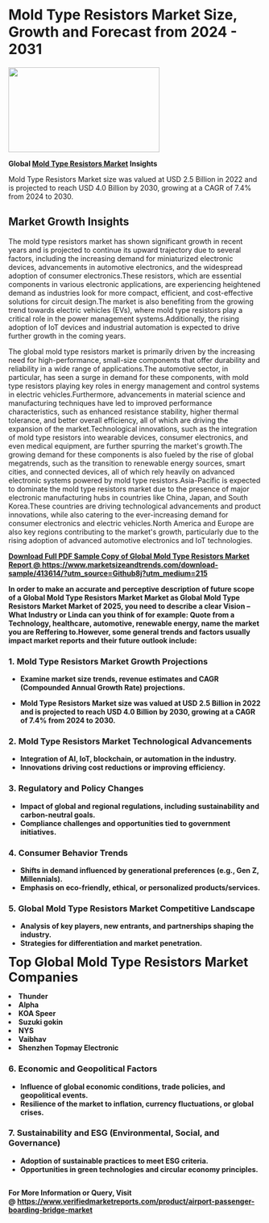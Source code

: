 <H1>Mold Type Resistors Market Size, Growth and Forecast from 2024 - 2031</H1><img class="aligncenter size-medium wp-image-584254" src="https://thirdeyenews.in/wp-content/uploads/2024/09/Global-Market-Research-300x168.jpeg" alt="" width="300" height="168" /><p><strong>Global&nbsp;<a href="https://www.marketsizeandtrends.com/download-sample/413614/?utm_source=Github8j?utm_medium=215">Mold Type Resistors Market</a> Insights</strong></p><p>Mold Type Resistors Market size was valued at USD 2.5 Billion in 2022 and is projected to reach USD 4.0 Billion by 2030, growing at a CAGR of 7.4% from 2024 to 2030.</p><p><h2>Market Growth Insights</h2> <p>The mold type resistors market has shown significant growth in recent years and is projected to continue its upward trajectory due to several factors, including the increasing demand for miniaturized electronic devices, advancements in automotive electronics, and the widespread adoption of consumer electronics.These resistors, which are essential components in various electronic applications, are experiencing heightened demand as industries look for more compact, efficient, and cost-effective solutions for circuit design.The market is also benefiting from the growing trend towards electric vehicles (EVs), where mold type resistors play a critical role in the power management systems.Additionally, the rising adoption of IoT devices and industrial automation is expected to drive further growth in the coming years.</p> <p><strong><a href="#"></a></strong></p> <p>The global mold type resistors market is primarily driven by the increasing need for high-performance, small-size components that offer durability and reliability in a wide range of applications.The automotive sector, in particular, has seen a surge in demand for these components, with mold type resistors playing key roles in energy management and control systems in electric vehicles.Furthermore, advancements in material science and manufacturing techniques have led to improved performance characteristics, such as enhanced resistance stability, higher thermal tolerance, and better overall efficiency, all of which are driving the expansion of the market.Technological innovations, such as the integration of mold type resistors into wearable devices, consumer electronics, and even medical equipment, are further spurring the market's growth.The growing demand for these components is also fueled by the rise of global megatrends, such as the transition to renewable energy sources, smart cities, and connected devices, all of which rely heavily on advanced electronic systems powered by mold type resistors.Asia-Pacific is expected to dominate the mold type resistors market due to the presence of major electronic manufacturing hubs in countries like China, Japan, and South Korea.These countries are driving technological advancements and product innovations, while also catering to the ever-increasing demand for consumer electronics and electric vehicles.North America and Europe are also key regions contributing to the market's growth, particularly due to the rising adoption of advanced automotive electronics and IoT technologies.</p> <p><strong><a href="#"></p><p><span class=""><strong>Download Full PDF Sample Copy of Global Mold Type Resistors Market Report</strong> @ <a href="https://www.marketsizeandtrends.com/download-sample/413614/?utm_source=Github8j?utm_medium=215" target="_blank">https://www.marketsizeandtrends.com/download-sample/413614/?utm_source=Github8j?utm_medium=215</a></span></p><p>In order to make an accurate and perceptive description of future scope of a Global&nbsp;Mold Type Resistors Market Market as Global&nbsp;Mold Type Resistors Market Market of 2025, you need to describe a clear Vision &ndash; What Industry or Linda can you think of for example: Quote from a Technology, healthcare, automotive, renewable energy, name the market you are Reffering to.However, some general trends and factors usually impact market reports and their future outlook include:</p><h3>1.&nbsp;<strong>Mold Type Resistors Market Growth Projections</strong></h3><ul><li>Examine market size trends, revenue estimates and CAGR (Compounded Annual Growth Rate) projections.</li><li><p>Mold Type Resistors Market size was valued at USD 2.5 Billion in 2022 and is projected to reach USD 4.0 Billion by 2030, growing at a CAGR of 7.4% from 2024 to 2030.</p></li></ul><h3>2.&nbsp;<strong>Mold Type Resistors Market Technological Advancements</strong></h3><ul><li>Integration of AI, IoT, blockchain, or automation in the industry.</li><li>Innovations driving cost reductions or improving efficiency.</li></ul><h3>3.&nbsp;<strong>Regulatory and Policy Changes</strong></h3><ul><li>Impact of global and regional regulations, including sustainability and carbon-neutral goals.</li><li>Compliance challenges and opportunities tied to government initiatives.</li></ul><h3>4.&nbsp;<strong>Consumer Behavior Trends</strong></h3><ul><li>Shifts in demand influenced by generational preferences (e.g., Gen Z, Millennials).</li><li>Emphasis on eco-friendly, ethical, or personalized products/services.</li></ul><h3>5.&nbsp;<strong>Global Mold Type Resistors Market Competitive Landscape</strong></h3><ul><li>Analysis of key players, new entrants, and partnerships shaping the industry.</li><li>Strategies for differentiation and market penetration.</li></ul><p data-pm-slice="1 1 []"><span style="color: inherit; font-family: inherit; font-size: 25px;">Top Global Mold Type Resistors Market Companies</span></p><div class="" data-test-id=""><p><li>Thunder</li><li> Alpha</li><li> KOA Speer</li><li> Suzuki gokin</li><li> NYS</li><li> Vaibhav</li><li> Shenzhen Topmay Electronic</li></p></div><h3>6.&nbsp;<strong>Economic and Geopolitical Factors</strong></h3><ul><li>Influence of global economic conditions, trade policies, and geopolitical events.</li><li>Resilience of the market to inflation, currency fluctuations, or global crises.</li></ul><h3>7.&nbsp;<strong>Sustainability and ESG (Environmental, Social, and Governance)</strong></h3><ul><li>Adoption of sustainable practices to meet ESG criteria.</li><li>Opportunities in green technologies and circular economy principles.</li></ul><h2><strong style="font-size: 14px;">For More Information or Query, Visit @&nbsp;</strong><a style="background-color: #ffffff; font-size: 14px;" href="https://www.marketsizeandtrends.com/report/mold-type-resistors-market/" target="_blank">https://www.verifiedmarketreports.com/product/airport-passenger-boarding-bridge-market</a></h2>